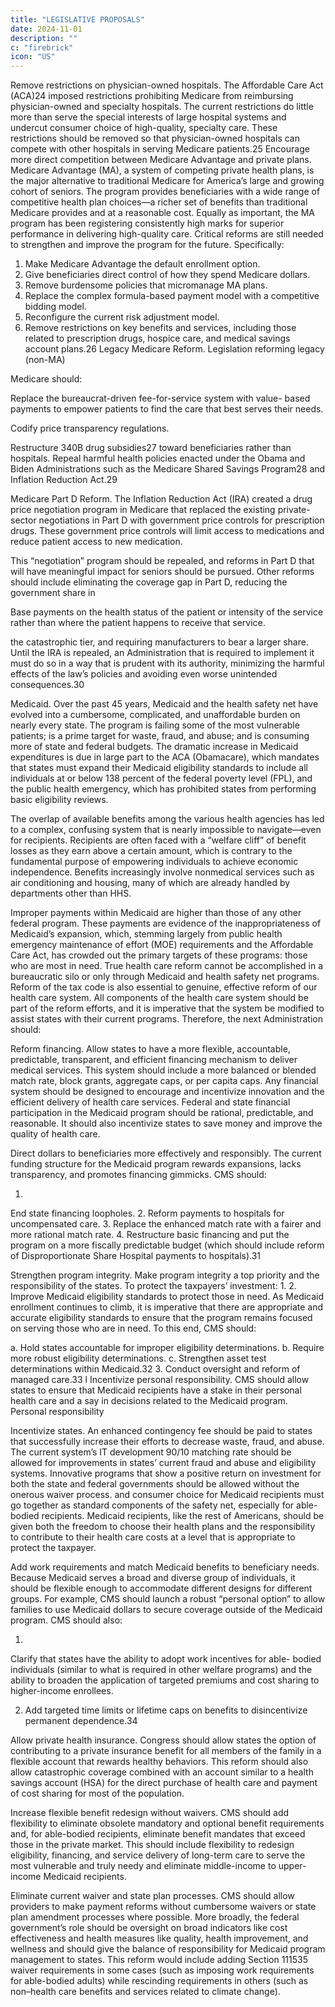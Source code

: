 ```yaml
---
title: "LEGISLATIVE PROPOSALS"
date: 2024-11-01
description: ""
c: "firebrick"
icon: "US"
---
```



Remove restrictions on physician-owned hospitals. The Affordable
Care Act (ACA)24 imposed restrictions prohibiting Medicare from
reimbursing physician-owned and specialty hospitals. The current
restrictions do little more than serve the special interests of large hospital
systems and undercut consumer choice of high-quality, specialty care.
These restrictions should be removed so that physician-owned hospitals can
compete with other hospitals in serving Medicare patients.25
Encourage more direct competition between Medicare Advantage
and private plans. Medicare Advantage (MA), a system of competing
private health plans, is the major alternative to traditional Medicare for
America’s large and growing cohort of seniors. The program provides
beneficiaries with a wide range of competitive health plan choices—a richer
set of benefits than traditional Medicare provides and at a reasonable cost.
Equally as important, the MA program has been registering consistently
high marks for superior performance in delivering high-quality care.
Critical reforms are still needed to strengthen and improve the program for
the future. Specifically:

1. Make Medicare Advantage the default enrollment option.
2. Give beneficiaries direct control of how they spend Medicare dollars.
3. Remove burdensome policies that micromanage MA plans.
4. Replace the complex formula-based payment model with a competitive
bidding model.
5. Reconfigure the current risk adjustment model.
6. Remove restrictions on key benefits and services, including those related
to prescription drugs, hospice care, and medical savings account plans.26
Legacy Medicare Reform. Legislation reforming legacy (non-MA)

Medicare should:

Replace the bureaucrat-driven fee-for-service system with value-
based payments to empower patients to find the care that best serves
their needs.

Codify price transparency regulations.

Restructure 340B drug subsidies27 toward beneficiaries rather
than hospitals.
Repeal harmful health policies enacted under the Obama and Biden
Administrations such as the Medicare Shared Savings Program28 and
Inflation Reduction Act.29

Medicare Part D Reform. The Inflation Reduction Act (IRA) created a drug
price negotiation program in Medicare that replaced the existing private-sector
negotiations in Part D with government price controls for prescription drugs.
These government price controls will limit access to medications and reduce
patient access to new medication.

This “negotiation” program should be repealed, and reforms in Part D that
will have meaningful impact for seniors should be pursued. Other reforms should
include eliminating the coverage gap in Part D, reducing the government share in

Base payments on the health status of the patient or intensity of the
service rather than where the patient happens to receive that service.﻿

the catastrophic tier, and requiring manufacturers to bear a larger share. Until the
IRA is repealed, an Administration that is required to implement it must do so in a
way that is prudent with its authority, minimizing the harmful effects of the law’s
policies and avoiding even worse unintended consequences.30

Medicaid. Over the past 45 years, Medicaid and the health safety net have
evolved into a cumbersome, complicated, and unaffordable burden on nearly every
state. The program is failing some of the most vulnerable patients; is a prime target
for waste, fraud, and abuse; and is consuming more of state and federal budgets.
The dramatic increase in Medicaid expenditures is due in large part to the ACA
(Obamacare), which mandates that states must expand their Medicaid eligibility
standards to include all individuals at or below 138 percent of the federal poverty
level (FPL), and the public health emergency, which has prohibited states from
performing basic eligibility reviews.

The overlap of available benefits among the various health agencies has led
to a complex, confusing system that is nearly impossible to navigate—even for
recipients. Recipients are often faced with a “welfare cliff” of benefit losses as they
earn above a certain amount, which is contrary to the fundamental purpose of
empowering individuals to achieve economic independence. Benefits increasingly
involve nonmedical services such as air conditioning and housing, many of which
are already handled by departments other than HHS.

Improper payments within Medicaid are higher than those of any other federal
program. These payments are evidence of the inappropriateness of Medicaid’s
expansion, which, stemming largely from public health emergency maintenance
of effort (MOE) requirements and the Affordable Care Act, has crowded out the
primary targets of these programs: those who are most in need.
True health care reform cannot be accomplished in a bureaucratic silo or only
through Medicaid and health safety net programs. Reform of the tax code is also
essential to genuine, effective reform of our health care system. All components
of the health care system should be part of the reform efforts, and it is imperative
that the system be modified to assist states with their current programs. Therefore,
the next Administration should:

Reform financing. Allow states to have a more flexible, accountable,
predictable, transparent, and efficient financing mechanism to deliver
medical services. This system should include a more balanced or blended
match rate, block grants, aggregate caps, or per capita caps. Any financial
system should be designed to encourage and incentivize innovation and
the efficient delivery of health care services. Federal and state financial
participation in the Medicaid program should be rational, predictable, and
reasonable. It should also incentivize states to save money and improve the
quality of health care.

Direct dollars to beneficiaries more effectively and responsibly. The
current funding structure for the Medicaid program rewards expansions,
lacks transparency, and promotes financing gimmicks. CMS should:

1.
End state financing loopholes.
2. Reform payments to hospitals for uncompensated care.
3. Replace the enhanced match rate with a fairer and more
rational match rate.
4. Restructure basic financing and put the program on a more fiscally
predictable budget (which should include reform of Disproportionate
Share Hospital payments to hospitals).31

Strengthen program integrity. Make program integrity a top priority and
the responsibility of the states. To protect the taxpayers’ investment:
1.
2. Improve Medicaid eligibility standards to protect those in need.
As Medicaid enrollment continues to climb, it is imperative that there
are appropriate and accurate eligibility standards to ensure that the
program remains focused on serving those who are in need. To this
end, CMS should:

a. Hold states accountable for improper eligibility determinations.
b. Require more robust eligibility determinations.
c. Strengthen asset test determinations within Medicaid.32
3. Conduct oversight and reform of managed care.33
l
Incentivize personal responsibility. CMS should allow states to ensure
that Medicaid recipients have a stake in their personal health care and a
say in decisions related to the Medicaid program. Personal responsibility

Incentivize states. An enhanced contingency fee should be paid to
states that successfully increase their efforts to decrease waste, fraud,
and abuse. The current system’s IT development 90/10 matching rate
should be allowed for improvements in states’ current fraud and abuse
and eligibility systems. Innovative programs that show a positive return
on investment for both the state and federal governments should be
allowed without the onerous waiver process.
and consumer choice for Medicaid recipients must go together as standard
components of the safety net, especially for able-bodied recipients.
Medicaid recipients, like the rest of Americans, should be given both the
freedom to choose their health plans and the responsibility to contribute to
their health care costs at a level that is appropriate to protect the taxpayer.

Add work requirements and match Medicaid benefits to beneficiary
needs. Because Medicaid serves a broad and diverse group of individuals, it
should be flexible enough to accommodate different designs for different
groups. For example, CMS should launch a robust “personal option” to allow
families to use Medicaid dollars to secure coverage outside of the Medicaid
program. CMS should also:

1.
Clarify that states have the ability to adopt work incentives for able-
bodied individuals (similar to what is required in other welfare
programs) and the ability to broaden the application of targeted
premiums and cost sharing to higher-income enrollees.

2. Add targeted time limits or lifetime caps on benefits to disincentivize
permanent dependence.34

Allow private health insurance. Congress should allow states the option
of contributing to a private insurance benefit for all members of the family
in a flexible account that rewards healthy behaviors. This reform should also
allow catastrophic coverage combined with an account similar to a health
savings account (HSA) for the direct purchase of health care and payment of
cost sharing for most of the population.

Increase flexible benefit redesign without waivers. CMS should
add flexibility to eliminate obsolete mandatory and optional benefit
requirements and, for able-bodied recipients, eliminate benefit mandates
that exceed those in the private market. This should include flexibility to
redesign eligibility, financing, and service delivery of long-term care to serve
the most vulnerable and truly needy and eliminate middle-income to upper-
income Medicaid recipients.

Eliminate current waiver and state plan processes. CMS should
allow providers to make payment reforms without cumbersome waivers
or state plan amendment processes where possible. More broadly, the
federal government’s role should be oversight on broad indicators like cost
effectiveness and health measures like quality, health improvement, and wellness and should give the balance of responsibility for Medicaid program
management to states. This reform would include adding Section 111535
waiver requirements in some cases (such as imposing work requirements
for able-bodied adults) while rescinding requirements in others (such as
non–health care benefits and services related to climate change).

